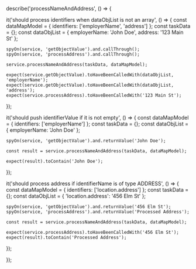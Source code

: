 describe('processNameAndAddress', () => {

  it('should process identifiers when dataObjList is not an array', () => {
    const dataMapModel = {
      identifiers: ['employerName', 'address']
    };
    const taskData = {};
    const dataObjList = {
      employerName: 'John Doe',
      address: '123 Main St'
    };

    spyOn(service, 'getObjectValue').and.callThrough();
    spyOn(service, 'processAddress').and.callThrough();

    service.processNameAndAddress(taskData, dataMapModel);

    expect(service.getObjectValue).toHaveBeenCalledWith(dataObjList, 'employerName');
    expect(service.getObjectValue).toHaveBeenCalledWith(dataObjList, 'address');
    expect(service.processAddress).toHaveBeenCalledWith('123 Main St');
  });

  it('should push identifierValue if it is not empty', () => {
    const dataMapModel = {
      identifiers: ['employerName']
    };
    const taskData = {};
    const dataObjList = {
      employerName: 'John Doe'
    };

    spyOn(service, 'getObjectValue').and.returnValue('John Doe');

    const result = service.processNameAndAddress(taskData, dataMapModel);

    expect(result).toContain('John Doe');
  });

  it('should process address if identifierName is of type ADDRESS', () => {
    const dataMapModel = {
      identifiers: ['location.address']
    };
    const taskData = {};
    const dataObjList = {
      'location.address': '456 Elm St'
    };

    spyOn(service, 'getObjectValue').and.returnValue('456 Elm St');
    spyOn(service, 'processAddress').and.returnValue('Processed Address');

    const result = service.processNameAndAddress(taskData, dataMapModel);

    expect(service.processAddress).toHaveBeenCalledWith('456 Elm St');
    expect(result).toContain('Processed Address');
  });

});
